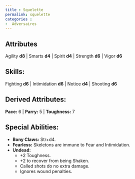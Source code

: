 ```yaml
---
title : Squelette
permalink: squelette
categories :
-  Adversaires
---
```


## Attributes
Agility **d8** | Smarts **d4** | Spirit **d4** | Strength **d6** | Vigor **d6**

## Skills:
Fighting **d6** | Intimidation **d6** | Notice **d4** | Shooting **d6**

## Derived Attributes:
**Pace:** 6 | **Parry:** 5 | **Toughness:** 7

## Special Abilities:
- **Bony Claws:** Str+d4.
- **Fearless:** Skeletons are immune to Fear and Intimidation.
- **Undead:**
  - +2 Toughness.
  - +2 to recover from being Shaken.
  - Called shots do no extra damage.
  - Ignores wound penalties.
